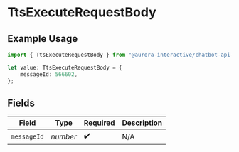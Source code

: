 # TtsExecuteRequestBody

## Example Usage

```typescript
import { TtsExecuteRequestBody } from "@aurora-interactive/chatbot-api-sdk/models/operations";

let value: TtsExecuteRequestBody = {
    messageId: 566602,
};
```

## Fields

| Field              | Type               | Required           | Description        |
| ------------------ | ------------------ | ------------------ | ------------------ |
| `messageId`        | *number*           | :heavy_check_mark: | N/A                |